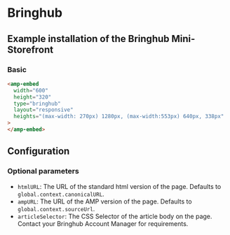 <!---
Copyright 2015 The AMP HTML Authors. All Rights Reserved.

Licensed under the Apache License, Version 2.0 (the "License");
you may not use this file except in compliance with the License.
You may obtain a copy of the License at

      http://www.apache.org/licenses/LICENSE-2.0

Unless required by applicable law or agreed to in writing, software
distributed under the License is distributed on an "AS-IS" BASIS,
WITHOUT WARRANTIES OR CONDITIONS OF ANY KIND, either express or implied.
See the License for the specific language governing permissions and
limitations under the License.
-->

# Bringhub

## Example installation of the Bringhub Mini-Storefront

### Basic

```html
<amp-embed
  width="600"
  height="320"
  type="bringhub"
  layout="responsive"
  heights="(max-width: 270px) 1280px, (max-width:553px) 640px, 338px"
>
</amp-embed>
```

## Configuration

### Optional parameters

-   `htmlURL`: The URL of the standard html version of the page. Defaults to `global.context.canonicalURL`.
-   `ampURL`: The URL of the AMP version of the page. Defaults to `global.context.sourceUrl`.
-   `articleSelector`: The CSS Selector of the article body on the page. Contact your Bringhub Account Manager for requirements.
